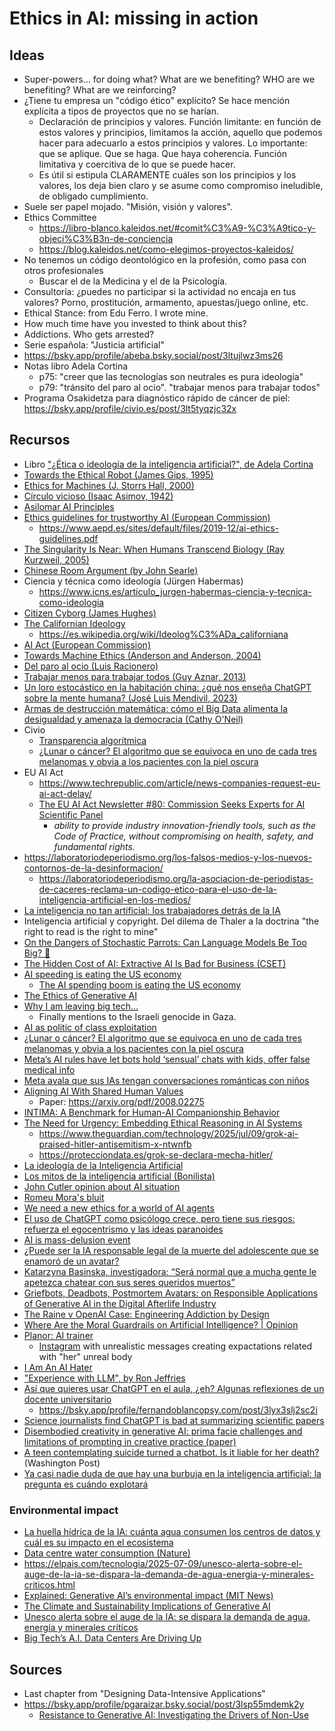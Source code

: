 # Ethics in AI: missing in action

## Ideas

- Super-powers... for doing what? What are we benefiting? WHO are we benefiting? What are we reinforcing?
- ¿Tiene tu empresa un "código ético" explícito? Se hace mención explícita a tipos de proyectos que no se harían.
  - Declaración de principios y valores. Función limitante: en función de estos valores y principios, limitamos la acción, aquello que podemos hacer para adecuarlo a estos principios y valores. Lo importante: que se aplique. Que se haga. Que haya coherencia. Función limitativa y coercitiva de lo que se puede hacer.
  - Es útil si estipula CLARAMENTE cuáles son los principios y los valores, los deja bien claro y se asume como compromiso ineludible, de obligado cumplimiento.
- Suele ser papel mojado. "Misión, visión y valores".
- Ethics Committee
  - <https://libro-blanco.kaleidos.net/#comit%C3%A9-%C3%A9tico-y-objeci%C3%B3n-de-conciencia>
  - <https://blog.kaleidos.net/como-elegimos-proyectos-kaleidos/>
- No tenemos un código deontológico en la profesión, como pasa con otros profesionales
  - Buscar el de la Medicina y el de la Psicología.
- Consultoría: ¿puedes no participar si la actividad no encaja en tus valores? Porno, prostitución, armamento, apuestas/juego online, etc.
- Ethical Stance: from Edu Ferro. I wrote mine.
- How much time have you invested to think about this?
- Addictions. Who gets arrested?
- Serie española: "Justicia artificial"
- https://bsky.app/profile/abeba.bsky.social/post/3ltujlwz3ms26
- Notas libro Adela Cortina
  - p75: "creer que las tecnologías son neutrales es pura ideología"
  - p79: "tránsito del paro al ocio". "trabajar menos para trabajar todos"
- Programa Osakidetza para diagnóstico rápido de cáncer de piel: <https://bsky.app/profile/civio.es/post/3lt5tyqzjc32x>

## Recursos

- Libro ["¿Ética o ideología de la inteligencia artificial?", de Adela Cortina](https://www.goodreads.com/book/show/215856592-tica-o-ideolog-a-de-la-inteligencia-artificial)
- [Towards the Ethical Robot (James Gips, 1995)](https://www.andrew.cmu.edu/course/80-136/gips.html)
- [Ethics for Machines (J. Storrs Hall, 2000)](https://www.autogeny.org/ethics.html)
- [Círculo vicioso (Isaac Asimov, 1942)](https://mariabango.wordpress.com/wp-content/uploads/2017/02/circulo-vicioso-asimov.pdf)
- [Asilomar AI Principles](https://futureoflife.org/open-letter/ai-principles/)
- [Ethics guidelines for trustworthy AI (European Commission)](https://op.europa.eu/en/publication-detail/-/publication/d3988569-0434-11ea-8c1f-01aa75ed71a1)
  - <https://www.aepd.es/sites/default/files/2019-12/ai-ethics-guidelines.pdf>
- [The Singularity Is Near: When Humans Transcend Biology (Ray Kurzweil, 2005)](https://en.wikipedia.org/wiki/The_Singularity_Is_Near)
- [Chinese Room Argument (by John Searle)](https://iep.utm.edu/chinese-room-argument/)
- Ciencia y técnica como ideología (Jürgen Habermas)
  - <https://www.icns.es/articulo_jurgen-habermas-ciencia-y-tecnica-como-ideologia>
- [Citizen Cyborg (James Hughes)](https://en.wikipedia.org/wiki/Citizen_Cyborg)
- [The Californian Ideology](https://en.wikipedia.org/wiki/The_Californian_Ideology)
  - <https://es.wikipedia.org/wiki/Ideolog%C3%ADa_californiana>
- [AI Act (European Commission)](https://digital-strategy.ec.europa.eu/en/policies/regulatory-framework-ai)
- [Towards Machine Ethics (Anderson and Anderson, 2004)](https://gunkelweb.com/robot-ethics/texts/toward_machine_ethics.pdf)
- [Del paro al ocio (Luis Racionero)](https://www.anagrama-ed.es/libro/argumentos/del-paro-al-ocio/9788433900692/A_69)
- [Trabajar menos para trabajar todos (Guy Aznar, 2013)](https://katakrak.net/cas/lib/trabajar-menos-para-trabajar-todos)
- [Un loro estocástico en la habitación china: ¿qué nos enseña ChatGPT sobre la mente humana? (José Luis Mendivil, 2023)](https://letraslibres.com/revista/un-loro-estocastico-en-la-habitacion-china-que-nos-ensena-chatgpt-sobre-la-mente-humana/01/07/2023/)
- [Armas de destrucción matemática: cómo el Big Data alimenta la desigualdad y amenaza la democracia (Cathy O'Neil)](https://capitanswing.com/libros/armas-de-destruccion-matematica/)
- Civio
  - [Transparencia algorítmica](https://civio.es/tag/transparencia-algoritmica/?mc_cid=a2a6edeb8c&mc_eid=15a6641edc)
  - [¿Lunar o cáncer? El algoritmo que se equivoca en uno de cada tres melanomas y obvia a los pacientes con la piel oscura](https://civio.es/sanidad/2025/06/26/inteligencia-artificial-algoritmos-sanidad-sesgos-discriminacion/)
- EU AI Act
  - <https://www.techrepublic.com/article/news-companies-request-eu-ai-act-delay/>
  - [The EU AI Act Newsletter #80: Commission Seeks Experts for AI Scientific Panel](https://artificialintelligenceact.substack.com/p/the-eu-ai-act-newsletter-80-commission)
    - _ability to provide industry innovation-friendly tools, such as the Code of Practice, without compromising on health, safety, and fundamental rights._
- <https://laboratoriodeperiodismo.org/los-falsos-medios-y-los-nuevos-contornos-de-la-desinformacion/>
  - <https://laboratoriodeperiodismo.org/la-asociacion-de-periodistas-de-caceres-reclama-un-codigo-etico-para-el-uso-de-la-inteligencia-artificial-en-los-medios/>
- [La inteligencia no tan artificial: los trabajadores detrás de la IA](https://voxeurop.eu/es/inteligencia-artificial-trabajadores-humanos/)
- Inteligencia artificial y copyright. Del dilema de Thaler a la doctrina "the right to read is the right to mine"
- [On the Dangers of Stochastic Parrots: Can Language Models Be Too Big? 🦜](https://dl.acm.org/doi/10.1145/3442188.3445922)
- [The Hidden Cost of AI: Extractive AI Is Bad for Business (CSET)](https://nationalinterest.org/blog/techland/the-hidden-cost-of-ai-extractive-ai-is-bad-for-business)
- [AI speeding is eating the US economy](https://bsky.app/profile/ljkawa.bsky.social/post/3lv6syezecc2v)
  - [The AI spending boom is eating the US economy](https://sherwood.news/markets/the-ai-spending-boom-is-eating-the-us-economy/)
- [The Ethics of Generative AI](https://johanneslink.net/downloads/TheEthicsOfGenerativeAI.pdf)
- [Why I am leaving big tech...](https://bhaskar-mitra.github.io/posts/2025/07/16/why-i-am-leaving-big-tech/)
  - Finally mentions to the Israeli genocide in Gaza.
- [AI as politic of class exploitation](https://bhaskar-mitra.github.io/posts/2025/07/31/ai-as-politic-of-class-exploitation/)
- [¿Lunar o cáncer? El algoritmo que se equivoca en uno de cada tres melanomas y obvia a los pacientes con la piel oscura](https://civio.es/sanidad/2025/06/26/inteligencia-artificial-algoritmos-sanidad-sesgos-discriminacion/)
- [Meta’s AI rules have let bots hold ‘sensual’ chats with kids, offer false medical info](https://www.reuters.com/investigates/special-report/meta-ai-chatbot-guidelines/)
- [Meta avala que sus IAs tengan conversaciones románticas con niños](https://www.estrategiadeproducto.com/p/meta-avala-que-sus-ias-tengan-conversaciones-romanticas-con-ninos)
- [Aligning AI With Shared Human Values](https://github.com/hendrycks/ethics)
  - Paper: https://arxiv.org/pdf/2008.02275
- [INTIMA: A Benchmark for Human-AI Companionship Behavior](https://arxiv.org/abs/2508.09998)
- [The Need for Urgency: Embedding Ethical Reasoning in AI Systems](https://www.linkedin.com/events/theneedforurgency-embeddingethi7353849322376986624/)
  - https://www.theguardian.com/technology/2025/jul/09/grok-ai-praised-hitler-antisemitism-x-ntwnfb
  - https://protecciondata.es/grok-se-declara-mecha-hitler/
- [La ideología de la Inteligencia Artificial](https://www.elsaltodiario.com/inteligencia-artificial/ideologia-inteligencia-artificial)
- [Los mitos de la inteligencia artificial (Bonilista)](https://mailchi.mp/bonillaware/mitos-ia?e=ccaab223ba)
- [John Cutler opinion about AI situation](https://bsky.app/profile/jesusgallent.com/post/3lwxvunsvec2i)
- [Romeu Mora's bluit](https://bsky.app/profile/malk-zameth.bsky.social/post/3lpjecap63c2i)
- [We need a new ethics for a world of AI agents](https://www.nature.com/articles/d41586-025-02454-5)
- [El uso de ChatGPT como psicólogo crece, pero tiene sus riesgos: refuerza el egocentrismo y las ideas paranoides](https://elpais.com/tecnologia/2025-08-25/el-uso-de-chatgpt-como-psicologo-crece-pero-tiene-sus-riesgos-refuerza-el-egocentrismo-y-las-ideas-paranoides.html)
- [AI is mass-delusion event](https://www.theatlantic.com/technology/archive/2025/08/ai-mass-delusion-event/683909/)
- [¿Puede ser la IA responsable legal de la muerte del adolescente que se enamoró de un avatar?](https://elpais.com/tecnologia/2025-05-31/puede-ser-la-ia-responsable-legal-de-la-muerte-del-adolescente-que-se-enamoro-de-un-avatar.html)
- [Katarzyna Basinska, investigadora: “Será normal que a mucha gente le apetezca chatear con sus seres queridos muertos”](https://elpais.com/tecnologia/2025-08-26/katarzyna-basinska-investigadora-sera-normal-que-a-mucha-gente-le-apetezca-chatear-con-sus-seres-queridos-muertos.html)
- [Griefbots, Deadbots, Postmortem Avatars: on Responsible Applications of Generative AI in the Digital Afterlife Industry](https://link.springer.com/article/10.1007/s13347-024-00744-w)
- [The Raine v OpenAI Case: Engineering Addiction by Design](https://centerforhumanetechnology.substack.com/p/the-raine-v-openai-case-engineering?r=3u726t)
- [Where Are the Moral Guardrails on Artificial Intelligence? | Opinion](https://www.newsweek.com/where-are-moral-guardrails-artificial-intelligence-opinion-2117164)
- [Planor: AI trainer](https://www.planor.app/)
  - [Instagram](https://www.instagram.com/laraplanor) with unrealistic messages creating expactations related with "her" unreal body
- [I Am An AI Hater](https://anthonymoser.github.io/writing/ai/haterdom/2025/08/26/i-am-an-ai-hater.html)
- ["Experience with LLM", by Ron Jeffries](https://ronjeffries.com/articles/-w025/y/w/)
- [Así que quieres usar ChatGPT en el aula, ¿eh? Algunas reflexiones de un docente universitario](https://fernandoblancopsy.com/2025/06/09/asi-que-quieres-usar-chatgpt-en-el-aula-eh-algunas-reflexiones-de-un-docente-universitario/)
  - https://bsky.app/profile/fernandoblancopsy.com/post/3lyx3slj2sc2i
- [Science journalists find ChatGPT is bad at summarizing scientific papers](https://arstechnica.com/ai/2025/09/science-journalists-find-chatgpt-is-bad-at-summarizing-scientific-papers/)
- [Disembodied creativity in generative AI: prima facie challenges and limitations of prompting in creative practice (paper)](https://www.frontiersin.org/journals/artificial-intelligence/articles/10.3389/frai.2025.1651354/full)
- [A teen contemplating suicide turned a chatbot. Is it liable for her death? ](https://www.washingtonpost.com/technology/2025/09/16/character-ai-suicide-lawsuit-new-juliana/)(Washington Post)
- [Ya casi nadie duda de que hay una burbuja en la inteligencia artificial: la pregunta es cuándo explotará](https://www.eldiario.es/tecnologia/nadie-duda-hay-burbuja-inteligencia-artificial-pregunta-explotara_1_12650967.html)

### Environmental impact

- [La huella hídrica de la IA: cuánta agua consumen los centros de datos y cuál es su impacto en el ecosistema](https://www.newtral.es/agua-centros-datos-ia/20250423)
- [Data centre water consumption (Nature)](https://www.peacefulpeculiar.org/uploads/1/5/0/3/150368424/s41545-021-00101-w.pdf)
- <https://elpais.com/tecnologia/2025-07-09/unesco-alerta-sobre-el-auge-de-la-ia-se-dispara-la-demanda-de-agua-energia-y-minerales-criticos.html>
- [Explained: Generative AI’s environmental impact (MIT News)](https://news.mit.edu/2025/explained-generative-ai-environmental-impact-0117)
- [The Climate and Sustainability Implications of Generative AI](https://mit-genai.pubpub.org/pub/8ulgrckc/release/2)
- [Unesco alerta sobre el auge de la IA: se dispara la demanda de agua, energía y minerales críticos](https://elpais.com/tecnologia/2025-07-09/unesco-alerta-sobre-el-auge-de-la-ia-se-dispara-la-demanda-de-agua-energia-y-minerales-criticos.html?ssm=BK_CM)
- [Big Tech’s A.I. Data Centers Are Driving Up](https://www.nytimes.com/2025/08/14/business/energy-environment/ai-data-centers-electricity-costs.html)


## Sources

- Last chapter from "Designing Data-Intensive Applications"
- <https://bsky.app/profile/pgaraizar.bsky.social/post/3lsp55mdemk2y>
  - [Resistance to Generative AI: Investigating the Drivers of Non-Use](https://scholarspace.manoa.hawaii.edu/items/f700ad11-d61c-4b25-b17e-546e544ab174)

